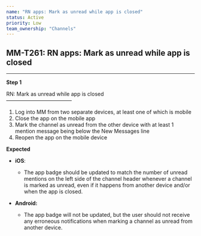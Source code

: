 ```yaml
---
name: "RN apps: Mark as unread while app is closed"
status: Active
priority: Low
team_ownership: "Channels"
---
```


## MM-T261: RN apps: Mark as unread while app is closed

---

**Step 1**

RN: Mark as unread while app is closed\
–––––––––––––––––––––––––

1. Log into MM from two separate devices, at least one of which is mobile
2. Close the app on the mobile app
3. Mark the channel as unread from the other device with at least 1 mention message being below the New Messages line
4. Reopen the app on the mobile device

**Expected**

- **iOS**:

  - The app badge should be updated to match the number of unread mentions on the left side of the channel header whenever a channel is marked as unread, even if it happens from another device and/or when the app is closed.

- **Android:**

  - The app badge will not be updated, but the user should not receive any erroneous notifications when marking a channel as unread from another device.
